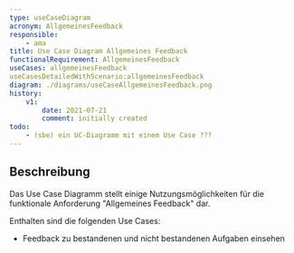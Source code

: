 ```yaml
---
type: useCaseDiagram
acronym: AllgemeinesFeedback
responsible:
    - ama
title: Use Case Diagram Allgemeines Feedback
functionalRequirement: AllgemeinesFeedback
useCases: allgemeinesFeedback
useCasesDetailedWithScenario:allgemeinesFeedback
diagram: ./diagrams/useCaseAllgemeinesFeedback.png
history:
    v1:
        date: 2021-07-21
        comment: initially created
todo:
    - (sbe) ein UC-Diagramm mit einem Use Case ???
---
```


## Beschreibung

Das Use Case Diagramm stellt einige Nutzungsmöglichkeiten für die funktionale Anforderung "Allgemeines Feedback" dar.

Enthalten sind die folgenden Use Cases:
* Feedback zu bestandenen und nicht bestandenen Aufgaben einsehen
